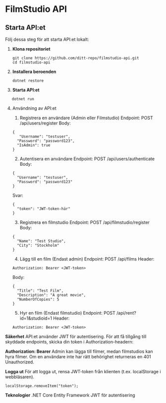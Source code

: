 # FilmStudio API

## Starta API:et

Följ dessa steg för att starta API:et lokalt:

1. **Klona repositoriet**  
   ```
   git clone https://github.com/ditt-repo/filmstudio-api.git
   cd filmstudio-api
   ```
2. **Installera beroenden**
   ```
   dotnet restore
   ```
3. **Starta API:et**
```
   dotnet run
```
4. Användning av API:et
   1. Registrera en användare (Admin eller Filmstudio)
   Endpoint: POST /api/users/register
   Body:
   ```
   {
      "Username": "testuser",
     "Password": "password123",
     "IsAdmin": true
   }
   ```
   2. Autentisera en användare
   Endpoint: POST /api/users/authenticate
   Body:
   ```
   {
     "Username": "testuser",
     "Password": "password123"
   }
   ```
   Svar:
   
   ```
   {
     "token": "JWT-token-här"
   }
   ```
   3. Registrera en filmstudio
   Endpoint: POST /api/filmstudio/register
   Body:
   ```
   {
     "Name": "Test Studio",
     "City": "Stockholm"
   }
   ```
   4. Lägg till en film (Endast admin)
   Endpoint: POST /api/films
   Header:
   ```
   Authorization: Bearer <JWT-token>
   ```
   Body:
   ```
   {
     "Title": "Test Film",
     "Description": "A great movie",
     "NumberOfCopies": 5
   }
   ```
   5. Hyr en film (Endast filmstudio)
   Endpoint: POST /api/rent?id=1&studioid=1
   Header:
   ```
   Authorization: Bearer <JWT-token>
   ```
**Säkerhet**
API:et använder JWT för autentisering.
För att få tillgång till skyddade endpoints, skicka din token i Authorization-headern:

**Authorization: Bearer <JWT-token>**
Admin kan lägga till filmer, medan filmstudios kan hyra filmer.
Om en användare inte har rätt behörighet returneras en 401 Unauthorized.

**Logga ut**
För att logga ut, rensa JWT-token från klienten (t.ex. localStorage i webbläsaren).
```
localStorage.removeItem("token");
```
**Teknologier**
.NET Core
Entity Framework
JWT för autentisering
